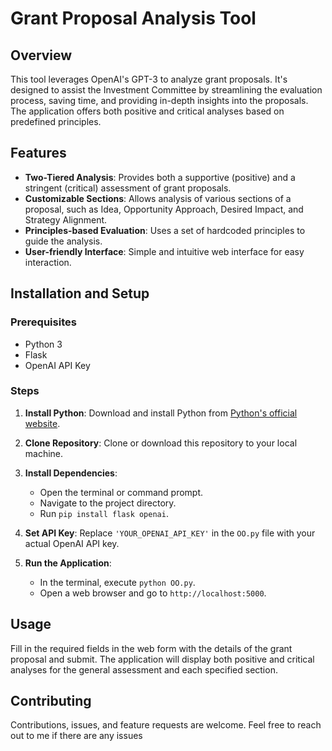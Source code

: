 # Grant Proposal Analysis Tool

## Overview
This tool leverages OpenAI's GPT-3 to analyze grant proposals. It's designed to assist the Investment Committee by streamlining the evaluation process, saving time, and providing in-depth insights into the proposals. The application offers both positive and critical analyses based on predefined principles.

## Features
- **Two-Tiered Analysis**: Provides both a supportive (positive) and a stringent (critical) assessment of grant proposals.
- **Customizable Sections**: Allows analysis of various sections of a proposal, such as Idea, Opportunity Approach, Desired Impact, and Strategy Alignment.
- **Principles-based Evaluation**: Uses a set of hardcoded principles to guide the analysis.
- **User-friendly Interface**: Simple and intuitive web interface for easy interaction.

## Installation and Setup

### Prerequisites
- Python 3
- Flask
- OpenAI API Key

### Steps
1. **Install Python**: Download and install Python from [Python's official website](https://www.python.org/downloads/).

2. **Clone Repository**: Clone or download this repository to your local machine.

3. **Install Dependencies**: 
   - Open the terminal or command prompt.
   - Navigate to the project directory.
   - Run `pip install flask openai`.

4. **Set API Key**: Replace `'YOUR_OPENAI_API_KEY'` in the `OO.py` file with your actual OpenAI API key.

5. **Run the Application**:
   - In the terminal, execute `python OO.py`.
   - Open a web browser and go to `http://localhost:5000`.

## Usage
Fill in the required fields in the web form with the details of the grant proposal and submit. The application will display both positive and critical analyses for the general assessment and each specified section.

## Contributing
Contributions, issues, and feature requests are welcome. Feel free to reach out to me if there are any issues

